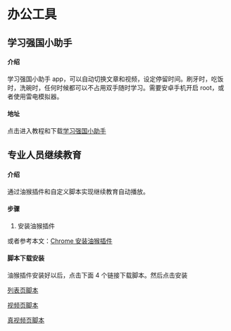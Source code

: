 # 办公工具

## 学习强国小助手

#### 介绍

学习强国小助手 app，可以自动切换文章和视频，设定停留时间。刷牙时，吃饭时，洗碗时，任何时候都可以不占用双手随时学习。需要安卓手机开启 root，或者使用雷电模拟器。

#### 地址

点击进入教程和下载[学习强国小助手](https://www.jianshu.com/p/f30f3490ebcb)

## 专业人员继续教育

#### 介绍

通过油猴插件和自定义脚本实现继续教育自动播放。

#### 步骤

1. 安装油猴插件

或者参考本文：[Chrome 安装油猴插件](../article_tech/zhuceYouhou)

#### 脚本下载安装

油猴插件安装好以后，点击下面 4 个链接下载脚本。然后点击安装

[列表页脚本](https://github.com/Rackar/myTamperMonkeyLibs/raw/master/zhuanji_jixujiaoyu/liebiaoye.user.js)

[视频页脚本](https://github.com/Rackar/myTamperMonkeyLibs/raw/master/zhuanji_jixujiaoyu/video.user.js)

[真视频页脚本](https://github.com/Rackar/myTamperMonkeyLibs/raw/master/zhuanji_jixujiaoyu/trueVideo.user.js)
